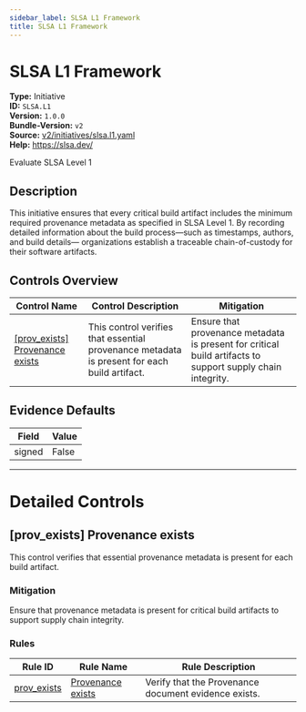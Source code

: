 ```yaml
---
sidebar_label: SLSA L1 Framework
title: SLSA L1 Framework
---  
```

# SLSA L1 Framework  
**Type:** Initiative  
**ID:** `SLSA.L1`  
**Version:** `1.0.0`  
**Bundle-Version:** `v2`  
**Source:** [v2/initiatives/slsa.l1.yaml](https://github.com/scribe-public/sample-policies/blob/main/v2/initiatives/slsa.l1.yaml)  
**Help:** https://slsa.dev/  

Evaluate SLSA Level 1

## **Description**

This initiative ensures that every critical build artifact includes the minimum required provenance metadata as specified in SLSA Level 1. By recording detailed information about the build process—such as timestamps, authors, and build details— organizations establish a traceable chain-of-custody for their software artifacts.

## Controls Overview

| Control Name | Control Description | Mitigation |
|--------------|---------------------|------------|
| [[prov_exists] Provenance exists](#prov_exists-provenance-exists) | This control verifies that essential provenance metadata is present for each build artifact. | Ensure that provenance metadata is present for critical build artifacts to support supply chain integrity. |

## Evidence Defaults

| Field | Value |
|-------|-------|
| signed | False |

---

# Detailed Controls

## [prov_exists] Provenance exists

This control verifies that essential provenance metadata is present for each build artifact.


### Mitigation  
Ensure that provenance metadata is present for critical build artifacts to support supply chain integrity.

### Rules

| Rule ID | Rule Name | Rule Description |
|---------|-----------|------------------|
| [prov_exists](https://deploy-preview-299--scribe-security.netlify.app/docs/configuration/initiatives/rules/slsa/l1-provenance-exists) | [Provenance exists](rules/slsa/l1-provenance-exists.md) | Verify that the Provenance document evidence exists. |
